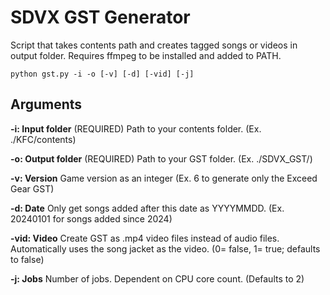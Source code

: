 # SDVX GST Generator
Script that takes contents path and creates tagged songs or videos in output folder.
Requires ffmpeg to be installed and added to PATH.
```
python gst.py -i -o [-v] [-d] [-vid] [-j]
```

## Arguments
**-i: Input folder** (REQUIRED) Path to your contents folder. (Ex. ./KFC/contents)

**-o: Output folder** (REQUIRED) Path to your GST folder. (Ex. ./SDVX_GST/)

**-v: Version** Game version as an integer (Ex. 6 to generate only the Exceed Gear GST)

**-d: Date** Only get songs added after this date as YYYYMMDD. (Ex. 20240101 for songs added since 2024)

**-vid: Video** Create GST as .mp4 video files instead of audio files. Automatically uses the song jacket as the video. (0= false, 1= true; defaults to false)

**-j: Jobs** Number of jobs. Dependent on CPU core count. (Defaults to 2)
